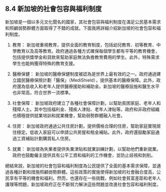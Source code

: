 ## 8.4 新加坡的社會包容與福利制度

新加坡是一個以多元文化聞名的國家，其社會包容與福利制度在滿足公民基本需求和照顧弱勢群體方面取得了不錯的成就。下面我將詳細介紹新加坡的社會包容和福利制度。

1. 教育：
新加坡重視教育，提供全面的教育制度，包括幼兒教育、初等教育、中學教育以及高等教育。政府通過各種方式確保每個學生都有平等的教育機會，包括提供獎學金和貸款來幫助家庭無法負擔教育費用的學生。此外，特殊需求學生也能夠獲得特殊的教育支援。

2. 醫療保健：
新加坡的醫療保健制度被認為是世界上最有效的之一。政府通過建立國民醫療保險計劃「醫保」（MediShield），提供基本的醫療保障。此外，政府還為低收入和老年人提供醫療援助和補助金。新加坡的醫療設施和醫生水平也非常高，符合世界一流標準。

3. 社會保障：
新加坡政府建立了各種社會保障計劃，以幫助貧困家庭、老年人和殘障人士。其中包括福利金、殘疾人津貼、老年人津貼等。政府和非政府組織也積極提供就業培訓和就業機會，幫助弱勢群體融入社會。

4. 住房：
新加坡政府通過公共住房計劃，提供價格合理的住房，幫助家庭實現居住穩定。低收入家庭可以申請公共房屋和租金補貼。此外，政府還鼓勵家庭通過工資補貼計劃購買私人住房。

5. 就業：
新加坡為失業者提供失業津貼和就業訓練計劃，以幫助他們重新就業。政府也鼓勵僱主提供具有公平工資和福利的工作機會，並防止歧視和剝削。

總結來說，新加坡的社會包容和福利制度為公民提供了全面的基本需求保障，並通過各種計劃和措施照顧弱勢群體。這些政策的實施使得新加坡的社會融合度高，公民享有平等的機會和福利。然而，也還存在一些挑戰，例如社會貧富差距和老年人護理等問題，新加坡政府正在不斷努力解決這些問題並改進社會包容和福利制度。